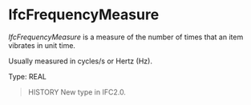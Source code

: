 # IfcFrequencyMeasure

_IfcFrequencyMeasure_ is a measure of the number of times that an item vibrates in unit time.
<!-- end of short definition -->


Usually measured in cycles/s or Hertz (Hz).

Type: REAL

> HISTORY New type in IFC2.0.
